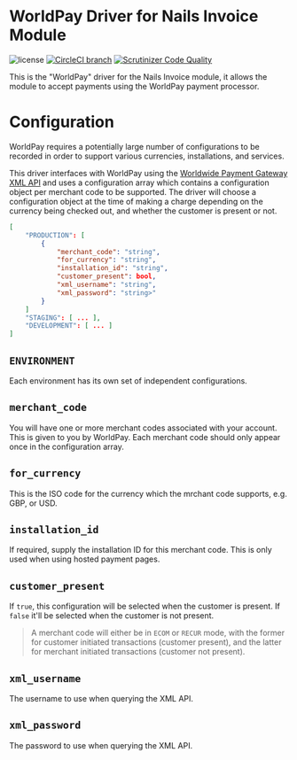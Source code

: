 # WorldPay Driver for Nails Invoice Module

![license](https://img.shields.io/badge/license-MIT-green.svg)
[![CircleCI branch](https://img.shields.io/circleci/project/github/nails/driver-invoice-worldpay.svg)](https://circleci.com/gh/nails/driver-invoice-worldpay)
[![Scrutinizer Code Quality](https://scrutinizer-ci.com/g/nails/driver-invoice-worldpay/badges/quality-score.png)](https://scrutinizer-ci.com/g/nails/driver-invoice-worldpay)

This is the "WorldPay" driver for the Nails Invoice module, it allows the module to accept payments using the WorldPay payment processor.

# Configuration
WorldPay requires a potentially large number of configurations to be recorded in order to support various currencies, installations, and services.

This driver interfaces with WorldPay using the [Worldwide Payment Gateway XML API](https://developer.worldpay.com/docs/wpg) and uses a configuration array which contains a configuration object per merchant code to be supported. The driver will choose a configuration object at the time of making a charge depending on the currency being checked out, and whether the customer is present or not.

```json
[
    "PRODUCTION": [
        {
            "merchant_code": "string",
            "for_currency": "string",
            "installation_id": "string",
            "customer_present": bool,
            "xml_username": "string",
            "xml_password": "string>"
        }
    ]
    "STAGING": [ ... ],
    "DEVELOPMENT": [ ... ]
]
```

## `ENVIRONMENT`
Each environment has its own set of independent configurations.

## `merchant_code`
You will have one or more merchant codes associated with your account. This is given to you by WorldPay. Each merchant code should only appear once in the configuration array.

## `for_currency`
This is the ISO code for the currency which the mrchant code supports, e.g. GBP, or USD.

## `installation_id`
If required, supply the installation ID for this merchant code. This is only used when using hosted payment pages.

## `customer_present`
If `true`, this configuration will be selected when the customer is present. If `false` it'll be selected when the customer is not present.

> A merchant code will either be in `ECOM` or `RECUR` mode, with the former for customer initiated transactions (customer present), and the latter for merchant initiated transactions (customer not present).

## `xml_username`
The username to use when querying the XML API.

## `xml_password`
The password to use when querying the XML API.
